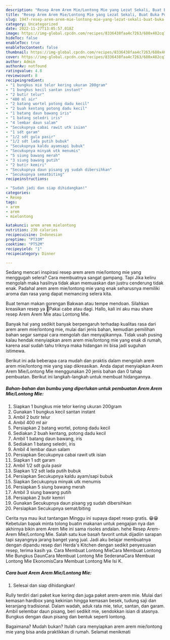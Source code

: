 ```yaml
---
description: "Resep Arem Arem Mie/Lontong Mie yang Lezat Sekali, Buat Buka Puasa Sempurna"
title: "Resep Arem Arem Mie/Lontong Mie yang Lezat Sekali, Buat Buka Puasa Sempurna"
slug: 1947-resep-arem-arem-mie-lontong-mie-yang-lezat-sekali-buat-buka-puasa-sempurna
category: Uncategorized
date: 2022-11-27T13:05:57.018Z
image: https://img-global.cpcdn.com/recipes/8336438faa4c7263/680x482cq70/arem-arem-mielontong-mie-foto-resep-utama.jpg
hideToc: false
enableToc: true
enableTocContent: false
thumbnail: https://img-global.cpcdn.com/recipes/8336438faa4c7263/680x482cq70/arem-arem-mielontong-mie-foto-resep-utama.jpg
cover: https://img-global.cpcdn.com/recipes/8336438faa4c7263/680x482cq70/arem-arem-mielontong-mie-foto-resep-utama.jpg
author: Admin
authorAv: notfound
ratingvalue: 4.8
reviewcount: 8
recipeingredient:
- "1 bungkus mie telor kering ukuran 200gram"
- "1 bungkus kecil santan instant"
- "2 butir telur"
- "400 ml air"
- "2 batang wortel potong dadu kecil"
- "2 buah kentang potong dadu kecil"
- "1 batang daun bawang iris"
- "1 batang seledri iris"
- "4 lembar daun salam"
- "Secukupnya cabai rawit utk isian"
- "1 sdt garam"
- "1/2 sdt gula pasir"
- "1/2 sdt lada putih bubuk"
- "Secukupnya kaldu ayamsapi bubuk"
- "Secukupnya minyak utk menumis"
- "5 siung bawang merah"
- "3 siung bawang putih"
- "2 butir kemiri"
- "Secukupnya daun pisang yg sudah dibersihkan"
- "Secukupnya sematbiting"
recipeinstructions:

- "Sudah jadi dan siap dihidangkan!"
categories:
- Resep
tags:
- arem
- arem
- mielontong

katakunci: arem arem mielontong 
nutrition: 230 calories
recipecuisine: Indonesian
preptime: "PT33M"
cooktime: "PT52M"
recipeyield: "1"
recipecategory: Dinner

---
```



Sedang mencari inspirasi resep arem arem mie/lontong mie yang menggugah selera? Cara membuatnya sangat gampang. Tapi Jika keliru mengolah maka hasilnya tidak akan memuaskan dan justru cenderung tidak enak. Padahal arem arem mie/lontong mie yang enak seharusnya memiliki aroma dan rasa yang dapat memancing selera kita.


Buat teman makan gorengan Bakwan atau tempe mendoan. Silahkan kreasikan resep ya 🥰Pakai cabe atau dagi. Hallo, kali ini aku mau share resep Arem Arem Mie atau Lontong Mie.

Banyak hal yang sedikit banyak berpengaruh terhadap kualitas rasa dari arem arem mie/lontong mie, mulai dari jenis bahan, kemudian pemilihan bahan segar sampai cara mengolah dan menyajikannya. Tidak usah pusing kalau hendak menyiapkan arem arem mie/lontong mie yang enak di rumah, karena asal sudah tahu triknya maka hidangan ini bisa jadi suguhan istimewa.


Berikut ini ada beberapa cara mudah dan praktis dalam mengolah arem arem mie/lontong mie yang siap dikreasikan. Anda dapat menyiapkan Arem Arem Mie/Lontong Mie menggunakan 20 jenis bahan dan 0 tahap pembuatan. Berikut ini langkah-langkah untuk membuat hidangannya.

<!--inarticleads1-->

##### Bahan-bahan dan bumbu yang diperlukan untuk pembuatan Arem Arem Mie/Lontong Mie:

1. Siapkan 1 bungkus mie telor kering ukuran 200gram
1. Gunakan 1 bungkus kecil santan instant
1. Ambil 2 butir telur
1. Ambil 400 ml air
1. Persiapkan 2 batang wortel, potong dadu kecil
1. Sediakan 2 buah kentang, potong dadu kecil
1. Ambil 1 batang daun bawang, iris
1. Sediakan 1 batang seledri, iris
1. Ambil 4 lembar daun salam
1. Persiapkan Secukupnya cabai rawit utk isian
1. Siapkan 1 sdt garam
1. Ambil 1/2 sdt gula pasir
1. Siapkan 1/2 sdt lada putih bubuk
1. Persiapkan Secukupnya kaldu ayam/sapi bubuk
1. Siapkan Secukupnya minyak utk menumis
1. Persiapkan 5 siung bawang merah
1. Ambil 3 siung bawang putih
1. Persiapkan 2 butir kemiri
1. Gunakan Secukupnya daun pisang yg sudah dibersihkan
1. Persiapkan Secukupnya semat/biting


Cerita nya mau ikut tantangan Minggu ini supaya dapet resep gratis. 😁😁 Kebetulan bapak minta tolong buatin makanan untuk pengajian nya dan akhirnya bikin arem Arem Mie ini sama risoles andalan. hehe Resep Arem-Arem Mie/Lontong Mie. Salah satu kue basah favorit untuk dijadiin sarapan tapi sayangnya jarang banget yang jual. Jadi aku belajar membuatnya dengan dipandu resep dari Herda&#39;s Kitchen dengan sedikit penyesuaian resep, terima kasih ya. Cara Membuat Lontong MieCara Membuat Lontong Mie Bungkus DaunCara Membuat Lontong Mie SederanaCara Membuat Lontong Mie EkonomisCara Membuat Lontong Mie Isi K. 

<!--inarticleads2-->

##### Cara buat Arem Arem Mie/Lontong Mie:


1. Selesai dan siap dihidangkan!

Rully terdiri dari paket kue kering dan juga paket arem-arem mie. Mulai dari kemasan hardbox yang kekinian hingga kemasan besek, tudung saji dan keranjang tradisional. Dalam wadah, aduk rata mie, telur, santan, dan garam. Ambil selembar daun pisang, beri sedikit mie, sendokkan isian di atasnya. Bungkus dengan daun pisang dan bentuk seperti lontong. 

Bagaimana? Mudah bukan? Itulah cara menyiapkan arem arem mie/lontong mie yang bisa anda praktikkan di rumah. Selamat menikmati
